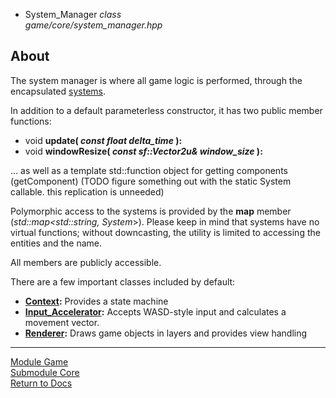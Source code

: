 * System_Manager
*class*  
*game/core/system_manager.hpp*

## About
The system manager is where all game logic is performed, through the encapsulated [systems](system.md).

In addition to a default parameterless constructor, it has two public member functions:
- void **update( *const float delta_time* ):**
- void **windowResize( *const sf::Vector2u& window_size* ):**

... as well as a template std::function object for getting components (getComponent) (TODO figure something out with the static System callable. this replication is unneeded)

Polymorphic access to the systems is provided by the **map** member (*std::map<std::string, System*>). Please keep in mind that systems have no virtual functions; without downcasting, the utility is limited to accessing the entities and the name.

All members are publicly accessible.

There are a few important classes included by default:
- **[Context](system/context.md):** Provides a state machine
- **[Input_Accelerator](system/input_accelerator.md):** Accepts WASD-style input and calculates a movement vector.
- **[Renderer](system/renderer.md):** Draws game objects in layers and provides view handling

---

[Module Game](../game.md)  
[Submodule Core](core.md)  
[Return to Docs](../../docs.md)